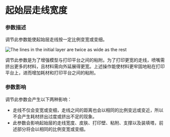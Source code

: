 起始层走线宽度
====
### **参数描述**
调节此参数能使起始层走线按一定比例变宽或变细。

![The lines in the initial layer are twice as wide as the rest](../images/initial_layer_line_width_factor.png)

调节此参数是为了增强模型与打印平台之间的粘附。为了打印更宽的走线，喷嘴需挤出更多的材料，且材料需向外延展得更宽。上述操作能使材料更牢固地粘在打印平台上，进而增加耗材和打印平台之间的粘附。

### **参数影响**
调节此参数会产生以下两种影响：
* 走线不仅会变宽或变细，走线之间的距离也会以相同的比例变远或变近，所以不会产生耗材挤出过度或挤出不足的现象。
* 此参数会影响起始层的走线宽度、皮肤、打印壁、粘附、支撑以及装填塔，前述部分将会以相同的比例变宽或变细。
